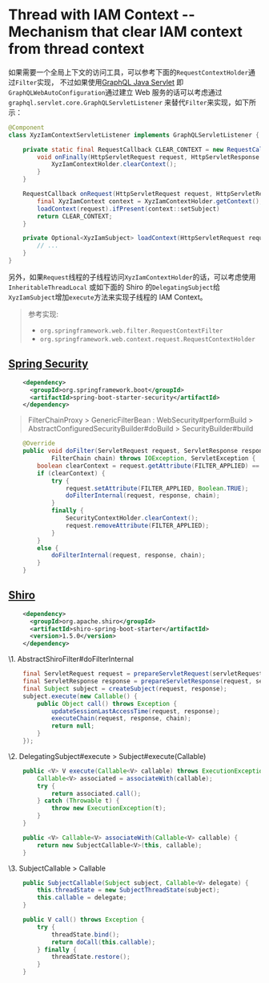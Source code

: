 # Thread with IAM Context -- Mechanism that clear IAM context from thread context

如果需要一个全局上下文的访问工具，可以参考下面的`RequestContextHolder`通过`Filter`实现，
不过如果使用[GraphQL Java Servlet](https://www.graphql-java-kickstart.com/servlet/)
即`GraphQLWebAutoConfiguration`通过建立 Web 服务的话可以考虑通过`graphql.servlet.core.GraphQLServletListener`
来替代`Filter`来实现，如下所示：

```java
@Component
class XyzIamContextServletListener implements GraphQLServletListener {

    private static final RequestCallback CLEAR_CONTEXT = new RequestCallback() {
        void onFinally(HttpServletRequest request, HttpServletResponse response) {
            XyzIamContextHolder.clearContext();
        }
    }

    RequestCallback onRequest(HttpServletRequest request, HttpServletResponse response) {
        final XyzIamContext context = XyzIamContextHolder.getContext();
        loadContext(request).ifPresent(context::setSubject)
        return CLEAR_CONTEXT;
    }

    private Optional<XyzIamSubject> loadContext(HttpServletRequest request) {
        // ...
    }
}
```

另外，如果`Request`线程的子线程访问`XyzIamContextHolder`的话，可以考虑使用`InheritableThreadLocal`
或如下面的 Shiro 的`DelegatingSubject`给`XyzIamSubject`增加`execute`方法来实现子线程的 IAM Context。

> 参考实现:
> - `org.springframework.web.filter.RequestContextFilter`
> - `org.springframework.web.context.request.RequestContextHolder`

## [Spring Security](https://docs.spring.io/spring-security/site/docs/5.2.1.RELEASE/reference/html5/#getting-maven-boot)

```xml
    <dependency>
      <groupId>org.springframework.boot</groupId>
      <artifactId>spring-boot-starter-security</artifactId>
    </dependency>
```

> FilterChainProxy > GenericFilterBean : WebSecurity#performBuild > AbstractConfiguredSecurityBuilder#doBuild > SecurityBuilder#build

```java
    @Override
    public void doFilter(ServletRequest request, ServletResponse response,
            FilterChain chain) throws IOException, ServletException {
        boolean clearContext = request.getAttribute(FILTER_APPLIED) == null;
        if (clearContext) {
            try {
                request.setAttribute(FILTER_APPLIED, Boolean.TRUE);
                doFilterInternal(request, response, chain);
            }
            finally {
                SecurityContextHolder.clearContext();
                request.removeAttribute(FILTER_APPLIED);
            }
        }
        else {
            doFilterInternal(request, response, chain);
        }
    }
```

## [Shiro](https://shiro.apache.org/spring-boot.html)

```xml
    <dependency>
      <groupId>org.apache.shiro</groupId>
      <artifactId>shiro-spring-boot-starter</artifactId>
      <version>1.5.0</version>
    </dependency>
```

\1. AbstractShiroFilter#doFilterInternal

```java
    final ServletRequest request = prepareServletRequest(servletRequest, servletResponse, chain);
    final ServletResponse response = prepareServletResponse(request, servletResponse, chain);
    final Subject subject = createSubject(request, response);
    subject.execute(new Callable() {
        public Object call() throws Exception {
            updateSessionLastAccessTime(request, response);
            executeChain(request, response, chain);
            return null;
        }
    });
```

\2. DelegatingSubject#execute > Subject#execute(Callable<V>)

```java
    public <V> V execute(Callable<V> callable) throws ExecutionException {
        Callable<V> associated = associateWith(callable);
        try {
            return associated.call();
        } catch (Throwable t) {
            throw new ExecutionException(t);
        }
    }

    public <V> Callable<V> associateWith(Callable<V> callable) {
        return new SubjectCallable<V>(this, callable);
    }
```

\3. SubjectCallable<V> > Callable<V>

```java
    public SubjectCallable(Subject subject, Callable<V> delegate) {
        this.threadState = new SubjectThreadState(subject);
        this.callable = delegate;
    }

    public V call() throws Exception {
        try {
            threadState.bind();
            return doCall(this.callable);
        } finally {
            threadState.restore();
        }
    }
```
